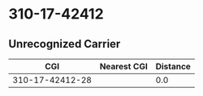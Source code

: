 # 310-17-42412
## Unrecognized Carrier


| CGI | Nearest CGI | Distance |
|-----|-------------|----------|
| 310-17-42412-28 |  | 0.0 |
